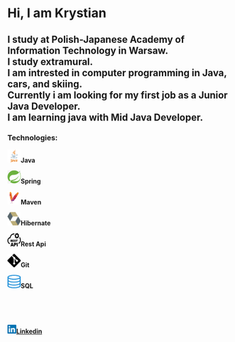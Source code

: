 <h1>Hi, I am Krystian</h1>
<h2> I study at Polish-Japanese Academy of Information Technology in Warsaw. </br>
I study extramural. </br>
I am intrested in computer programming in Java, cars, and skiing. </br>
Currently i am looking for my first job as a Junior Java Developer. </br>
I am learning java with Mid Java Developer.</h2> 
<h3> Technologies:</h3>


<p float="left">
<img src="src/java.png" width="30" height="30"><b>Java</b> 
</p>
<p float="left">
<img src="src/spring.png" width="30" height="30"><b>Spring</b>
</p>
<p float="left">
<img src="src/maven.png" width="30" height="30"><b>Maven</b>
</p>
<p float="left">
<img src="src/hibernate.png" width="30" height="30"><b>Hibernate</b>
</p>
<p float="left">
<img src="src/rest-api.png" width="30" height="30"><b>Rest Api</b>
</p>
<p float="left">
<img src="src/git.png" width="30" height="30"><b>Git</b>
</p>
<p float="left">
<img src="src/sql.png" width="30" height="30"><b>SQL</b>
</p>
</br></br></br>

<p float="left">
<img src="src/linkedin.png" width="20" height="20"><b><a href="https://www.linkedin.com/in/krystian-kosim-ba8905228/" target="_blank">Linkedin</a></b>
</p>

